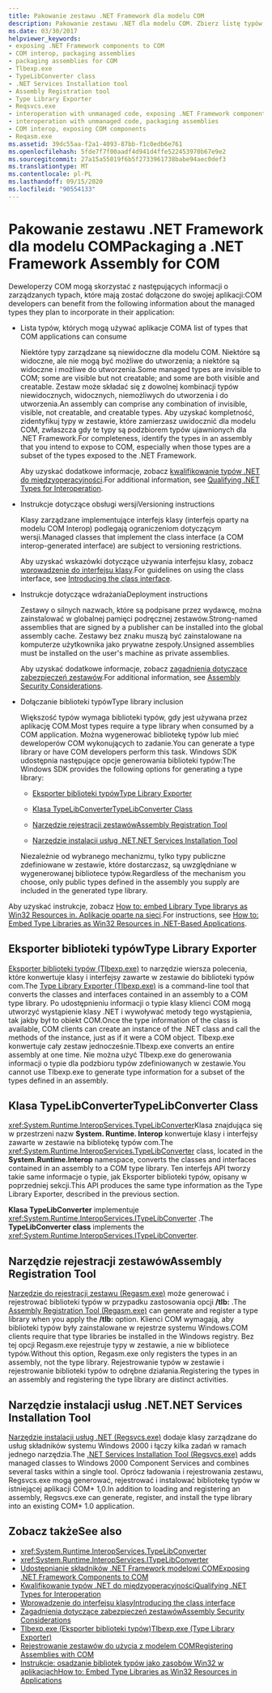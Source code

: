 ```yaml
---
title: Pakowanie zestawu .NET Framework dla modelu COM
description: Pakowanie zestawu .NET dla modelu COM. Zbierz listę typów, których mogą używać aplikacje COM, instrukcje dotyczące obsługi wersji i wdrażania oraz bibliotekę typów.
ms.date: 03/30/2017
helpviewer_keywords:
- exposing .NET Framework components to COM
- COM interop, packaging assemblies
- packaging assemblies for COM
- Tlbexp.exe
- TypeLibConverter class
- .NET Services Installation tool
- Assembly Registration tool
- Type Library Exporter
- Reqsvcs.exe
- interoperation with unmanaged code, exposing .NET Framework components
- interoperation with unmanaged code, packaging assemblies
- COM interop, exposing COM components
- Reqasm.exe
ms.assetid: 39dc55aa-f2a1-4093-87bb-f1c0edb6e761
ms.openlocfilehash: 5fde7f7f00aadf4d941d4ffe522453970b67e9e2
ms.sourcegitcommit: 27a15a55019f6b5f2733961738babe94aec0def3
ms.translationtype: MT
ms.contentlocale: pl-PL
ms.lasthandoff: 09/15/2020
ms.locfileid: "90554133"
---
```

# <a name="packaging-a-net-framework-assembly-for-com"></a><span data-ttu-id="551a9-104">Pakowanie zestawu .NET Framework dla modelu COM</span><span class="sxs-lookup"><span data-stu-id="551a9-104">Packaging a .NET Framework Assembly for COM</span></span>

<span data-ttu-id="551a9-105">Deweloperzy COM mogą skorzystać z następujących informacji o zarządzanych typach, które mają zostać dołączone do swojej aplikacji:</span><span class="sxs-lookup"><span data-stu-id="551a9-105">COM developers can benefit from the following information about the managed types they plan to incorporate in their application:</span></span>

- <span data-ttu-id="551a9-106">Lista typów, których mogą używać aplikacje COM</span><span class="sxs-lookup"><span data-stu-id="551a9-106">A list of types that COM applications can consume</span></span>

  <span data-ttu-id="551a9-107">Niektóre typy zarządzane są niewidoczne dla modelu COM. Niektóre są widoczne, ale nie mogą być możliwe do utworzenia; a niektóre są widoczne i możliwe do utworzenia.</span><span class="sxs-lookup"><span data-stu-id="551a9-107">Some managed types are invisible to COM; some are visible but not creatable; and some are both visible and creatable.</span></span> <span data-ttu-id="551a9-108">Zestaw może składać się z dowolnej kombinacji typów niewidocznych, widocznych, niemożliwych do utworzenia i do utworzenia.</span><span class="sxs-lookup"><span data-stu-id="551a9-108">An assembly can comprise any combination of invisible, visible, not creatable, and creatable types.</span></span> <span data-ttu-id="551a9-109">Aby uzyskać kompletność, zidentyfikuj typy w zestawie, które zamierzasz uwidocznić dla modelu COM, zwłaszcza gdy te typy są podzbiorem typów ujawnionych dla .NET Framework.</span><span class="sxs-lookup"><span data-stu-id="551a9-109">For completeness, identify the types in an assembly that you intend to expose to COM, especially when those types are a subset of the types exposed to the .NET Framework.</span></span>

  <span data-ttu-id="551a9-110">Aby uzyskać dodatkowe informacje, zobacz [kwalifikowanie typów .NET do międzyoperacyjności](../../standard/native-interop/qualify-net-types-for-interoperation.md).</span><span class="sxs-lookup"><span data-stu-id="551a9-110">For additional information, see [Qualifying .NET Types for Interoperation](../../standard/native-interop/qualify-net-types-for-interoperation.md).</span></span>

- <span data-ttu-id="551a9-111">Instrukcje dotyczące obsługi wersji</span><span class="sxs-lookup"><span data-stu-id="551a9-111">Versioning instructions</span></span>

  <span data-ttu-id="551a9-112">Klasy zarządzane implementujące interfejs klasy (interfejs oparty na modelu COM Interop) podlegają ograniczeniom dotyczącym wersji.</span><span class="sxs-lookup"><span data-stu-id="551a9-112">Managed classes that implement the class interface (a COM interop-generated interface) are subject to versioning restrictions.</span></span>

  <span data-ttu-id="551a9-113">Aby uzyskać wskazówki dotyczące używania interfejsu klasy, zobacz [wprowadzenie do interfejsu klasy](../../standard/native-interop/com-callable-wrapper.md#introducing-the-class-interface).</span><span class="sxs-lookup"><span data-stu-id="551a9-113">For guidelines on using the class interface, see [Introducing the class interface](../../standard/native-interop/com-callable-wrapper.md#introducing-the-class-interface).</span></span>

- <span data-ttu-id="551a9-114">Instrukcje dotyczące wdrażania</span><span class="sxs-lookup"><span data-stu-id="551a9-114">Deployment instructions</span></span>

  <span data-ttu-id="551a9-115">Zestawy o silnych nazwach, które są podpisane przez wydawcę, można zainstalować w globalnej pamięci podręcznej zestawów.</span><span class="sxs-lookup"><span data-stu-id="551a9-115">Strong-named assemblies that are signed by a publisher can be installed into the global assembly cache.</span></span> <span data-ttu-id="551a9-116">Zestawy bez znaku muszą być zainstalowane na komputerze użytkownika jako prywatne zespoły.</span><span class="sxs-lookup"><span data-stu-id="551a9-116">Unsigned assemblies must be installed on the user's machine as private assemblies.</span></span>

  <span data-ttu-id="551a9-117">Aby uzyskać dodatkowe informacje, zobacz [zagadnienia dotyczące zabezpieczeń zestawów](../../standard/assembly/security-considerations.md).</span><span class="sxs-lookup"><span data-stu-id="551a9-117">For additional information, see [Assembly Security Considerations](../../standard/assembly/security-considerations.md).</span></span>

- <span data-ttu-id="551a9-118">Dołączanie biblioteki typów</span><span class="sxs-lookup"><span data-stu-id="551a9-118">Type library inclusion</span></span>

  <span data-ttu-id="551a9-119">Większość typów wymaga biblioteki typów, gdy jest używana przez aplikację COM.</span><span class="sxs-lookup"><span data-stu-id="551a9-119">Most types require a type library when consumed by a COM application.</span></span> <span data-ttu-id="551a9-120">Można wygenerować bibliotekę typów lub mieć deweloperów COM wykonujących to zadanie.</span><span class="sxs-lookup"><span data-stu-id="551a9-120">You can generate a type library or have COM developers perform this task.</span></span> <span data-ttu-id="551a9-121">Windows SDK udostępnia następujące opcje generowania biblioteki typów:</span><span class="sxs-lookup"><span data-stu-id="551a9-121">The Windows SDK provides the following options for generating a type library:</span></span>

  - [<span data-ttu-id="551a9-122">Eksporter biblioteki typów</span><span class="sxs-lookup"><span data-stu-id="551a9-122">Type Library Exporter</span></span>](#cpconpackagingassemblyforcomanchor1)

  - [<span data-ttu-id="551a9-123">Klasa TypeLibConverter</span><span class="sxs-lookup"><span data-stu-id="551a9-123">TypeLibConverter Class</span></span>](#cpconpackagingassemblyforcomanchor2)

  - [<span data-ttu-id="551a9-124">Narzędzie rejestracji zestawów</span><span class="sxs-lookup"><span data-stu-id="551a9-124">Assembly Registration Tool</span></span>](#cpconpackagingassemblyforcomanchor3)

  - [<span data-ttu-id="551a9-125">Narzędzie instalacji usług .NET</span><span class="sxs-lookup"><span data-stu-id="551a9-125">.NET Services Installation Tool</span></span>](#cpconpackagingassemblyforcomanchor4)

  <span data-ttu-id="551a9-126">Niezależnie od wybranego mechanizmu, tylko typy publiczne zdefiniowane w zestawie, które dostarczasz, są uwzględniane w wygenerowanej bibliotece typów.</span><span class="sxs-lookup"><span data-stu-id="551a9-126">Regardless of the mechanism you choose, only public types defined in the assembly you supply are included in the generated type library.</span></span>

<span data-ttu-id="551a9-127">Aby uzyskać instrukcje, zobacz [How to: embed Library Type librarys as Win32 Resources in. Aplikacje oparte na sieci](/previous-versions/dotnet/netframework-4.0/ww9a897z(v=vs.100)).</span><span class="sxs-lookup"><span data-stu-id="551a9-127">For instructions, see [How to: Embed Type Libraries as Win32 Resources in .NET-Based Applications](/previous-versions/dotnet/netframework-4.0/ww9a897z(v=vs.100)).</span></span>

<a name="cpconpackagingassemblyforcomanchor1"></a>

## <a name="type-library-exporter"></a><span data-ttu-id="551a9-128">Eksporter biblioteki typów</span><span class="sxs-lookup"><span data-stu-id="551a9-128">Type Library Exporter</span></span>

<span data-ttu-id="551a9-129">[Eksporter biblioteki typów (Tlbexp.exe)](../tools/tlbexp-exe-type-library-exporter.md) to narzędzie wiersza polecenia, które konwertuje klasy i interfejsy zawarte w zestawie do biblioteki typów com.</span><span class="sxs-lookup"><span data-stu-id="551a9-129">The [Type Library Exporter (Tlbexp.exe)](../tools/tlbexp-exe-type-library-exporter.md) is a command-line tool that converts the classes and interfaces contained in an assembly to a COM type library.</span></span> <span data-ttu-id="551a9-130">Po udostępnieniu informacji o typie klasy klienci COM mogą utworzyć wystąpienie klasy .NET i wywoływać metody tego wystąpienia, tak jakby był to obiekt COM.</span><span class="sxs-lookup"><span data-stu-id="551a9-130">Once the type information of the class is available, COM clients can create an instance of the .NET class and call the methods of the instance, just as if it were a COM object.</span></span> <span data-ttu-id="551a9-131">Tlbexp.exe konwertuje cały zestaw jednocześnie.</span><span class="sxs-lookup"><span data-stu-id="551a9-131">Tlbexp.exe converts an entire assembly at one time.</span></span> <span data-ttu-id="551a9-132">Nie można użyć Tlbexp.exe do generowania informacji o typie dla podzbioru typów zdefiniowanych w zestawie.</span><span class="sxs-lookup"><span data-stu-id="551a9-132">You cannot use Tlbexp.exe to generate type information for a subset of the types defined in an assembly.</span></span>

<a name="cpconpackagingassemblyforcomanchor2"></a>

## <a name="typelibconverter-class"></a><span data-ttu-id="551a9-133">Klasa TypeLibConverter</span><span class="sxs-lookup"><span data-stu-id="551a9-133">TypeLibConverter Class</span></span>

<span data-ttu-id="551a9-134"><xref:System.Runtime.InteropServices.TypeLibConverter>Klasa znajdująca się w przestrzeni nazw **System. Runtime. Interop** konwertuje klasy i interfejsy zawarte w zestawie na bibliotekę typów com.</span><span class="sxs-lookup"><span data-stu-id="551a9-134">The <xref:System.Runtime.InteropServices.TypeLibConverter> class, located in the **System.Runtime.Interop** namespace, converts the classes and interfaces contained in an assembly to a COM type library.</span></span> <span data-ttu-id="551a9-135">Ten interfejs API tworzy takie same informacje o typie, jak Eksporter biblioteki typów, opisany w poprzedniej sekcji.</span><span class="sxs-lookup"><span data-stu-id="551a9-135">This API produces the same type information as the Type Library Exporter, described in the previous section.</span></span>

<span data-ttu-id="551a9-136">**Klasa TypeLibConverter** implementuje <xref:System.Runtime.InteropServices.ITypeLibConverter> .</span><span class="sxs-lookup"><span data-stu-id="551a9-136">The **TypeLibConverter class** implements the <xref:System.Runtime.InteropServices.ITypeLibConverter>.</span></span>

<a name="cpconpackagingassemblyforcomanchor3"></a>

## <a name="assembly-registration-tool"></a><span data-ttu-id="551a9-137">Narzędzie rejestracji zestawów</span><span class="sxs-lookup"><span data-stu-id="551a9-137">Assembly Registration Tool</span></span>

<span data-ttu-id="551a9-138">[Narzędzie do rejestracji zestawu (Regasm.exe)](../tools/regasm-exe-assembly-registration-tool.md) może generować i rejestrować biblioteki typów w przypadku zastosowania opcji **/tlb:** .</span><span class="sxs-lookup"><span data-stu-id="551a9-138">The [Assembly Registration Tool (Regasm.exe)](../tools/regasm-exe-assembly-registration-tool.md) can generate and register a type library when you apply the **/tlb:** option.</span></span> <span data-ttu-id="551a9-139">Klienci COM wymagają, aby biblioteki typów były zainstalowane w rejestrze systemu Windows.</span><span class="sxs-lookup"><span data-stu-id="551a9-139">COM clients require that type libraries be installed in the Windows registry.</span></span> <span data-ttu-id="551a9-140">Bez tej opcji Regasm.exe rejestruje typy w zestawie, a nie w bibliotece typów.</span><span class="sxs-lookup"><span data-stu-id="551a9-140">Without this option, Regasm.exe only registers the types in an assembly, not the type library.</span></span> <span data-ttu-id="551a9-141">Rejestrowanie typów w zestawie i rejestrowanie biblioteki typów to odrębne działania.</span><span class="sxs-lookup"><span data-stu-id="551a9-141">Registering the types in an assembly and registering the type library are distinct activities.</span></span>

<a name="cpconpackagingassemblyforcomanchor4"></a>

## <a name="net-services-installation-tool"></a><span data-ttu-id="551a9-142">Narzędzie instalacji usług .NET</span><span class="sxs-lookup"><span data-stu-id="551a9-142">.NET Services Installation Tool</span></span>

<span data-ttu-id="551a9-143">[Narzędzie instalacji usług .NET (Regsvcs.exe)](../tools/regsvcs-exe-net-services-installation-tool.md) dodaje klasy zarządzane do usług składników systemu Windows 2000 i łączy kilka zadań w ramach jednego narzędzia.</span><span class="sxs-lookup"><span data-stu-id="551a9-143">The [.NET Services Installation Tool (Regsvcs.exe)](../tools/regsvcs-exe-net-services-installation-tool.md) adds managed classes to Windows 2000 Component Services and combines several tasks within a single tool.</span></span> <span data-ttu-id="551a9-144">Oprócz ładowania i rejestrowania zestawu, Regsvcs.exe mogą generować, rejestrować i instalować bibliotekę typów w istniejącej aplikacji COM+ 1,0.</span><span class="sxs-lookup"><span data-stu-id="551a9-144">In addition to loading and registering an assembly, Regsvcs.exe can generate, register, and install the type library into an existing COM+ 1.0 application.</span></span>

## <a name="see-also"></a><span data-ttu-id="551a9-145">Zobacz także</span><span class="sxs-lookup"><span data-stu-id="551a9-145">See also</span></span>

- <xref:System.Runtime.InteropServices.TypeLibConverter>
- <xref:System.Runtime.InteropServices.ITypeLibConverter>
- [<span data-ttu-id="551a9-146">Udostępnianie składników .NET Framework modelowi COM</span><span class="sxs-lookup"><span data-stu-id="551a9-146">Exposing .NET Framework Components to COM</span></span>](exposing-dotnet-components-to-com.md)
- [<span data-ttu-id="551a9-147">Kwalifikowanie typów .NET do międzyoperacyjności</span><span class="sxs-lookup"><span data-stu-id="551a9-147">Qualifying .NET Types for Interoperation</span></span>](../../standard/native-interop/qualify-net-types-for-interoperation.md)
- [<span data-ttu-id="551a9-148">Wprowadzenie do interfejsu klasy</span><span class="sxs-lookup"><span data-stu-id="551a9-148">Introducing the class interface</span></span>](../../standard/native-interop/com-callable-wrapper.md#introducing-the-class-interface)
- [<span data-ttu-id="551a9-149">Zagadnienia dotyczące zabezpieczeń zestawów</span><span class="sxs-lookup"><span data-stu-id="551a9-149">Assembly Security Considerations</span></span>](../../standard/assembly/security-considerations.md)
- [<span data-ttu-id="551a9-150">Tlbexp.exe (Eksporter biblioteki typów)</span><span class="sxs-lookup"><span data-stu-id="551a9-150">Tlbexp.exe (Type Library Exporter)</span></span>](../tools/tlbexp-exe-type-library-exporter.md)
- [<span data-ttu-id="551a9-151">Rejestrowanie zestawów do użycia z modelem COM</span><span class="sxs-lookup"><span data-stu-id="551a9-151">Registering Assemblies with COM</span></span>](registering-assemblies-with-com.md)
- <span data-ttu-id="551a9-152">[Instrukcje: osadzanie bibliotek typów jako zasobów Win32 w aplikacjach](/previous-versions/dotnet/netframework-4.0/ww9a897z(v=vs.100))</span><span class="sxs-lookup"><span data-stu-id="551a9-152">[How to: Embed Type Libraries as Win32 Resources in Applications](/previous-versions/dotnet/netframework-4.0/ww9a897z(v=vs.100))</span></span>
